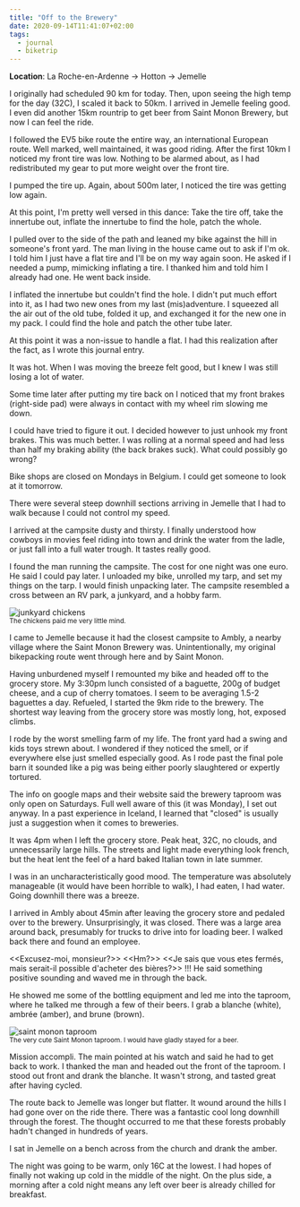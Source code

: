 ```yaml
---
title: "Off to the Brewery"
date: 2020-09-14T11:41:07+02:00
tags:
  - journal
  - biketrip
---
```


**Location**: La Roche-en-Ardenne -> Hotton -> Jemelle

I originally had scheduled 90 km for today. Then, upon seeing the high temp for
the day (32C), I scaled it back to 50km. I arrived in Jemelle feeling good. I
even did another 15km rountrip to get beer from Saint Monon Brewery, but now
I can feel the ride.

I followed the EV5 bike route the entire way, an international European route.
Well marked, well maintained, it was good riding. After the first 10km I
noticed my front tire was low. Nothing to be alarmed about, as I had
redistributed my gear to put more weight over the front tire.

I pumped the tire up. Again, about 500m later, I noticed the tire was getting
low again.

At this point, I'm pretty well versed in this dance: Take the tire off, take
the innertube out, inflate the innertube to find the hole, patch the whole.

I pulled over to the side of the path and leaned my bike against the hill in
someone's front yard. The man living in the house came out to ask if I'm ok. I
told him I just have a flat tire and I'll be on my way again soon. He asked if
I needed a pump, mimicking inflating a tire. I thanked him and told him I
already had one. He went back inside.

I inflated the innertube but couldn't find the hole. I didn't put much effort
into it, as I had two new ones from my last (mis)adventure. I squeezed all the
air out of the old tube, folded it up, and exchanged it for the new one in my
pack. I could find the hole and patch the other tube later.

At this point it was a non-issue to handle a flat. I had this realization after
the fact, as I wrote this journal entry.

It was hot. When I was moving the breeze felt good, but I knew I was still
losing a lot of water.

Some time later after putting my tire back on I noticed that my front brakes
(right-side pad) were always in contact with my wheel rim slowing me down.

I could have tried to figure it out. I decided however to just unhook my front
brakes. This was much better. I was rolling at a normal speed and had less than
half my braking ability (the back brakes suck). What could possibly go wrong?

Bike shops are closed on Mondays in Belgium. I could get someone to look at it
tomorrow.

There were several steep downhill sections arriving in Jemelle that I had to
walk because I could not control my speed.

I arrived at the campsite dusty and thirsty. I finally understood how cowboys
in movies feel riding into town and drink the water from the ladle, or just
fall into a full water trough. It tastes really good.

I found the man running the campsite. The cost for one night was one euro. He
said I could pay later. I unloaded my bike, unrolled my tarp, and set my things
on the tarp. I would finish unpacking later. The campsite resembled a cross
between an RV park, a junkyard, and a hobby farm.

<img style="max-width: 100%; width: auto; height: auto;" src="/images/jemelle_chickens.jpg" alt="junkyard chickens">
<figcaption><small>The chickens paid me very little mind.</small></figcaption>

I came to Jemelle because it had the closest campsite to Ambly, a nearby
village where the Saint Monon Brewery was. Unintentionally, my original
bikepacking route went through here and by Saint Monon.

Having unburdened myself I remounted my bike and headed off to the grocery
store. My 3:30pm lunch consisted of a baguette, 200g of budget cheese, and a
cup of cherry tomatoes. I seem to be averaging 1.5-2 baguettes a day. Refueled,
I started the 9km ride to the brewery. The shortest way leaving from the
grocery store was mostly long, hot, exposed climbs.

I rode by the worst smelling farm of my life. The front yard had a swing and
kids toys strewn about. I wondered if they noticed the smell, or if everywhere
else just smelled especially good. As I rode past the final pole barn it
sounded like a pig was being either poorly slaughtered or expertly tortured.

The info on google maps and their website said the brewery taproom was only
open on Saturdays. Full well aware of this (it was Monday), I set out anyway.
In a past experience in Iceland, I learned that "closed" is usually just a
suggestion when it comes to breweries.

It was 4pm when I left the grocery store. Peak heat, 32C, no clouds, and
unnecessarily large hills. The streets and light made everything look french,
but the heat lent the feel of a hard baked Italian town in late summer.

I was in an uncharacteristically good mood. The temperature was absolutely
manageable (it would have been horrible to walk), I had eaten, I had water.
Going downhill there was a breeze.

I arrived in Ambly about 45min after leaving the grocery store and pedaled over
to the brewery. Unsurprisingly, it was closed. There was a large area around
back, presumably for trucks to drive into for loading beer. I walked back there
and found an employee.

<<Excusez-moi, monsieur?>>
<<Hm?>>
<<Je sais que vous etes fermés, mais serait-il possible d'acheter des bières?>>
<get the right circumflex e>!!!
He said something positive sounding and waved me in through the back.

He showed me some of the bottling equipment and led me into the taproom, where
he talked me through a few of their beers. I grab a blanche (white), ambrée
(amber), and brune (brown).

<img style="max-width: 100%; width: auto; height: auto;" src="/images/saint_monon_taproom.jpg" alt="saint monon taproom">
<figcaption><small>The very cute Saint Monon taproom. I would have gladly stayed for a beer.</small></figcaption>

Mission accompli. The main pointed at his watch and said he had to get back to
work. I thanked the man and headed out the front of the taproom. I stood out
front and drank the blanche. It wasn't strong, and tasted great after having cycled.

The route back to Jemelle was longer but flatter. It wound around the hills I
had gone over on the ride there. There was a fantastic cool long downhill
through the forest. The thought occurred to me that these forests probably
hadn't changed in hundreds of years.

I sat in Jemelle on a bench across from the church and drank the amber.

The night was going to be warm, only 16C at the lowest. I had hopes of finally
not waking up cold in the middle of the night. On the plus side, a morning
after a cold night means any left over beer is already chilled for breakfast.

